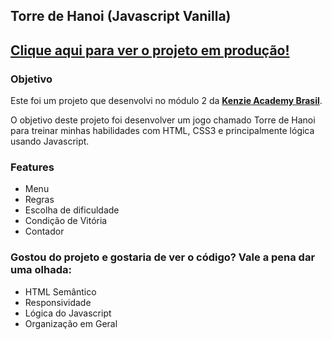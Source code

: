 Torre de Hanoi (Javascript Vanilla)
---

## [Clique aqui para ver o projeto em produção!](https://leonardoliska.github.io/Torre-de-Hanoi/)

### Objetivo

Este foi um projeto que desenvolvi no módulo 2 da [**Kenzie Academy Brasil**](https://www.linkedin.com/school/kenzie-brasil/).

O objetivo deste projeto foi desenvolver um jogo chamado Torre de Hanoi para treinar minhas habilidades com HTML, CSS3 e principalmente lógica usando Javascript.


### Features

- Menu
- Regras
- Escolha de dificuldade
- Condição de Vitória
- Contador


### Gostou do projeto e gostaria de ver o código? Vale a pena dar uma olhada:

- HTML Semântico
- Responsividade
- Lógica do Javascript
- Organização em Geral
